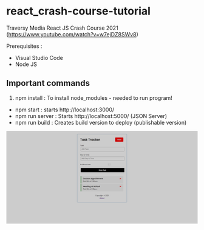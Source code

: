 # react_crash-course-tutorial
Traversy Media React JS Crash Course 2021
(https://www.youtube.com/watch?v=w7ejDZ8SWv8)

Prerequisites :
- Visual Studio Code
- Node JS

Important commands
-----
1. npm install : To install node_modules - needed to run program!
- npm start : starts http://localhost:3000/
- npm run server : Starts http://localhost:5000/ (JSON Server)
- npm run build : Creates build version to deploy (publishable version)

![Alt text](https://github.com/alexander-bui/react_crash-course-tutorial/blob/main/preview_app.png?raw=true "Title")
